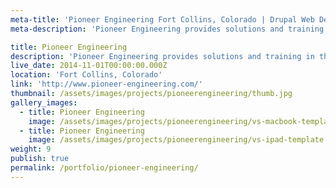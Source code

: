 ```yaml
---
meta-title: 'Pioneer Engineering Fort Collins, Colorado | Drupal Web Design Portfolio'
meta-description: 'Pioneer Engineering provides solutions and training in the fields of reliability engineering, mechanical design and vibration analysis.'

title: Pioneer Engineering
description: 'Pioneer Engineering provides solutions and training in the fields of reliability engineering, mechanical design and vibration analysis.'
live_date: 2014-11-01T00:00:00.000Z
location: 'Fort Collins, Colorado'
link: 'http://www.pioneer-engineering.com/'
thumbnail: /assets/images/projects/pioneerengineering/thumb.jpg
gallery_images:
  - title: Pioneer Engineering
    image: /assets/images/projects/pioneerengineering/vs-macbook-template.jpg
  - title: Pioneer Engineering
    image: /assets/images/projects/pioneerengineering/vs-ipad-template.jpg
weight: 9
publish: true
permalink: /portfolio/pioneer-engineering/
---
```

